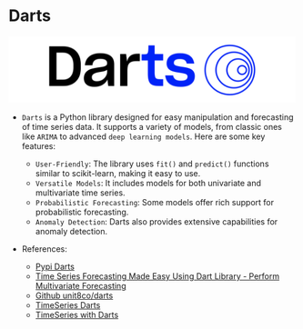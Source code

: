# Darts

![Darts](../../docs/img/darts.png)

- `Darts` is a Python library designed for easy manipulation and forecasting of time series data. It supports a variety of models, from classic ones like `ARIMA` to advanced `deep learning models`. Here are some key features:
    - `User-Friendly`: The library uses `fit()` and `predict()` functions similar to scikit-learn, making it easy to use.
    - `Versatile Models`: It includes models for both univariate and multivariate time series.
    - `Probabilistic Forecasting`: Some models offer rich support for probabilistic forecasting.
    - `Anomaly Detection`: Darts also provides extensive capabilities for anomaly detection.

- References:
    - [Pypi Darts](https://pypi.org/project/darts/)
    - [Time Series Forecasting Made Easy Using Dart Library - Perform Multivariate Forecasting](https://www.youtube.com/watch?v=sXNXI2mE8DU)
    - [Github unit8co/darts](https://github.com/unit8co/darts)
    - [TimeSeries Darts](https://unit8co.github.io/darts/userguide/timeseries.html)
    - [TimeSeries with Darts](https://github.com/unit8co/darts/blob/master/docs/userguide/timeseries.md)